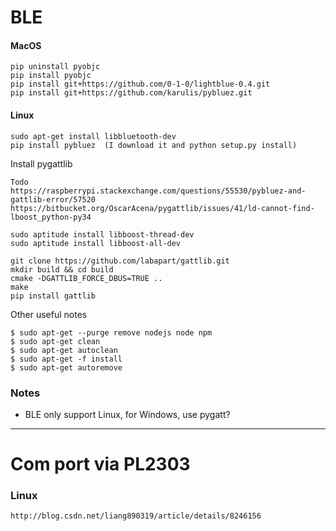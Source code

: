 
# BLE

#### MacOS

```
pip uninstall pyobjc
pip install pyobjc
pip install git+https://github.com/0-1-0/lightblue-0.4.git
pip install git+https://github.com/karulis/pybluez.git
```

#### Linux

```
sudo apt-get install libbluetooth-dev
pip install pybluez  (I download it and python setup.py install)
```

Install pygattlib

```
Todo
https://raspberrypi.stackexchange.com/questions/55530/pybluez-and-gattlib-error/57520
https://bitbucket.org/OscarAcena/pygattlib/issues/41/ld-cannot-find-lboost_python-py34

sudo aptitude install libboost-thread-dev
sudo aptitude install libboost-all-dev

git clone https://github.com/labapart/gattlib.git
mkdir build && cd build
cmake -DGATTLIB_FORCE_DBUS=TRUE ..
make
pip install gattlib
```

Other useful notes

```
$ sudo apt-get --purge remove nodejs node npm
$ sudo apt-get clean
$ sudo apt-get autoclean
$ sudo apt-get -f install
$ sudo apt-get autoremove
```

### Notes

- BLE only support Linux, for Windows, use pygatt?

------
# Com port via PL2303


### Linux

```
http://blog.csdn.net/liang890319/article/details/8246156
```

